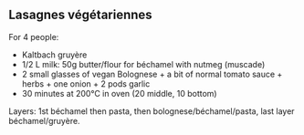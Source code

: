 ## Lasagnes végétariennes

For 4 people:

- Kaltbach gruyère
- 1/2 L milk: 50g butter/flour for béchamel with nutmeg (muscade)
- 2 small glasses of vegan Bolognese + a bit of normal tomato sauce + herbs + one onion + 2 pods garlic
- 30 minutes at 200°C in oven (20 middle, 10 bottom)

Layers: 1st béchamel then pasta, then bolognese/béchamel/pasta, last layer béchamel/gruyère.
